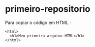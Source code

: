 # primeiro-repositorio

Para copiar o código em HTML :
```
<html>
  <h1>Meu primeiro arquivo HTML</h1>
</html>
```
